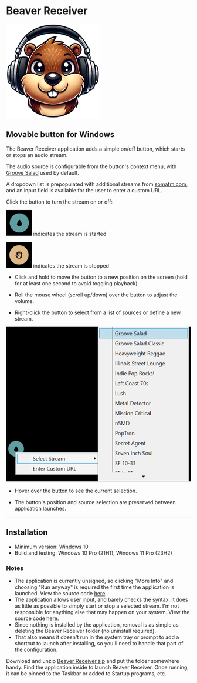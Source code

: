 # Beaver Receiver

![icon](/Windows/images/256.png)

## Movable button for Windows

The Beaver Receiver application adds a simple on/off button, which starts or stops an audio stream.

The audio source is configurable from the button's context menu, with [Groove Salad](https://somafm.com/groovesalad/) used by default.

A dropdown list is prepopulated with additional streams from [somafm.com](https://somafm.com/), and an input field is available for the user to enter a custom URL. 

Click the button to turn the stream on or off:

![streaming.png](images/streaming.png)   indicates the stream is started

![stopped.png](images/stopped.png)   indicates the stream is stopped

* Click and hold to move the button to a new position on the screen (hold for at least one second to avoid toggling playback).

* Roll the mouse wheel (scroll up/down) over the button to adjust the volume.

* Right-click the button to select from a list of sources or define a new stream.

![context_menu.png](images/context_menu.png)

* Hover over the button to see the current selection.
    
* The button's position and source selection are preserved between application launches.

_____


## Installation
* Minimum version: Windows 10
* Build and testing: Windows 10 Pro (21H1), Windows 11 Pro (23H2)


### Notes 

* The application is currently unsigned, so clicking "More Info" and choosing "Run anyway" is required the first time the application is launched. View the source code [here](Source).
* The application allows user input, and barely checks the syntax. It does as little as possible to simply start or stop a selected stream. I'm not responsible for anything else that may happen on your system. View the source code [here](Source).
* Since nothing is installed by the application, removal is as simple as deleting the Beaver Receiver folder (no uninstall required).
* That also means it doesn't run in the system tray or prompt to add a shortcut to launch after installing, so you'll need to handle that part of the configuration.
 
Download and unzip [Beaver Receiver.zip](/Windows/Application/Beaver_Receiver.zip) and put the folder somewhere handy. Find the application inside to launch Beaver Receiver. Once running, it can be pinned to the Taskbar or added to Startup programs, etc.
